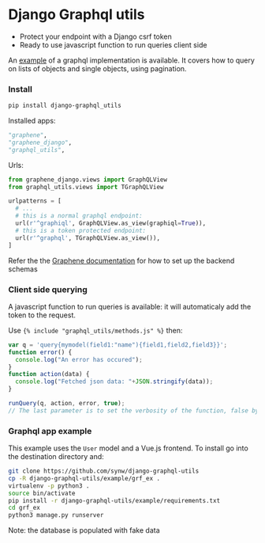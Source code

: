 # Django Graphql utils

- Protect your endpoint with a Django csrf token
- Ready to use javascript function to run queries client side

An [example](#graphql-app-example) of a graphql implementation is available. It covers how to query on lists of objects and
single objects, using pagination.

### Install


  ```bash
pip install django-graphql_utils
  ```
  
Installed apps:

  ```python
"graphene",
"graphene_django",
"graphql_utils",
  ```

Urls:

  ```python
from graphene_django.views import GraphQLView
from graphql_utils.views import TGraphQLView

urlpatterns = [
	# ...
	# this is a normal graphql endpoint:
	url(r'^graphiql', GraphQLView.as_view(graphiql=True)),
	# this is a token protected endpoint:
    url(r'^graphql', TGraphQLView.as_view()),
]
  ```

Refer the the [Graphene documentation](http://docs.graphene-python.org/projects/django/en/latest/) for 
how to set up the backend schemas

### Client side querying

A javascript function to run queries is available: it will automaticaly add the token to the request. 

Use `{% include "graphql_utils/methods.js" %}` then:

  ```javascript
var q = 'query{mymodel(field1:"name"){field1,field2,field3}}';
function error() {
	console.log("An error has occured");
}
function action(data) {
	console.log("Fetched json data: "+JSON.stringify(data));
}

runQuery(q, action, error, true);
// The last parameter is to set the verbosity of the function, false by default
  ```

### Graphql app example

This example uses the `User` model and a Vue.js frontend. To install go into the destination directory and:

   ```bash
   git clone https://github.com/synw/django-graphql-utils
   cp -R django-graphql-utils/example/grf_ex .
   virtualenv -p python3 .
   source bin/activate
   pip install -r django-graphql-utils/example/requirements.txt
   cd grf_ex
   python3 manage.py runserver
   ```
   
 Note: the database is populated with fake data
